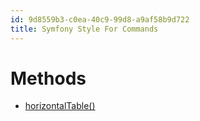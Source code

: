 ```yaml
---
id: 9d8559b3-c0ea-40c9-99d8-a9af58b9d722
title: Symfony Style For Commands
---
```


# Methods

-   [horizontalTable()](20201113181235-horizontaltable)
